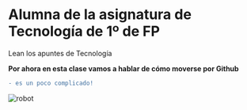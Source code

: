 # Alumna de la asignatura de Tecnología de 1º de FP 

Lean los apuntes de Tecnología 

**Por ahora en esta clase vamos a hablar de cómo moverse por Github**

```diff
- es un poco complicado!
```

![robot](3396619316_ac8aa812ab_b.jpg)






